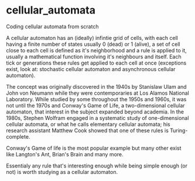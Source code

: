 # cellular_automata
Coding cellular automata from scratch 

A cellular automaton has an (ideally) infintie grid of cells, with each cell having a finite number of states usually 0 (dead) or 1 (alive), 
a set of cell close to each cell is defined as it's neighborhood and a rule is applied to it, usually a mathematical function involving it's neighbours and itself.
Each tick or generations these rules get applied to each cell at once (exceptions exist, look at: stochastic cellular automaton and asynchronous cellular automaton).

The concept was originally discovered in the 1940s by Stanislaw Ulam and John von Neumann while they were contemporaries at Los Alamos National Laboratory. 
While studied by some throughout the 1950s and 1960s, it was not until the 1970s and Conway's Game of Life, a two-dimensional cellular automaton,
that interest in the subject expanded beyond academia. In the 1980s, Stephen Wolfram engaged in a systematic study of one-dimensional cellular automata, 
or what he calls elementary cellular automata; his research assistant Matthew Cook showed that one of these rules is Turing-complete. 

Conway's Game of life is the most popular example but many other exist like Langton's Ant, Brian's Brain and many more.

Essentialy any rule that's interesting enough while being simple enough (or not) is worth studying as a cellular automaton.
